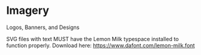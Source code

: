 # Imagery
Logos, Banners, and Designs

SVG files with text MUST have the Lemon Milk typespace installed to function properly.
Download here: https://www.dafont.com/lemon-milk.font 
